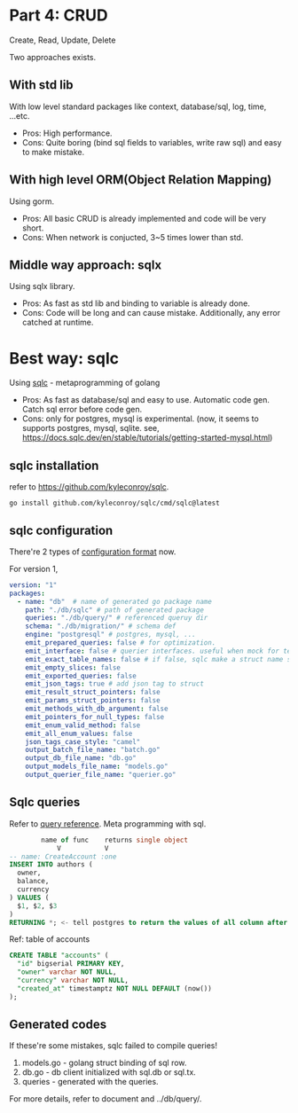 # Part 4: CRUD
Create, Read, Update, Delete

Two approaches exists.

## With std lib

With low level standard packages like context, database/sql, log, time, ...etc.

- Pros: High performance.
- Cons: Quite boring (bind sql fields to variables, write raw sql) and easy to make mistake.

## With high level ORM(Object Relation Mapping)

Using gorm.

- Pros: All basic CRUD is already implemented and code will be very short.
- Cons: When network is conjucted, 3~5 times lower than std.

## Middle way approach: sqlx

Using sqlx library.

- Pros: As fast as std lib and binding to variable is already done.
- Cons: Code will be long and can cause mistake. Additionally, any error catched at runtime.

# Best way: sqlc

Using [sqlc](https://sqlc.dev/) - metaprogramming of golang

- Pros: As fast as database/sql and easy to use. Automatic code gen. Catch sql error before code gen.
- Cons: only for postgres, mysql is experimental. (now, it seems to supports postgres, mysql, sqlite. see, https://docs.sqlc.dev/en/stable/tutorials/getting-started-mysql.html)

## sqlc installation

refer to https://github.com/kyleconroy/sqlc.

```
go install github.com/kyleconroy/sqlc/cmd/sqlc@latest
```

## sqlc configuration

There're 2 types of [configuration format](https://docs.sqlc.dev/en/stable/reference/config.html) now.

For version 1,

```yaml
version: "1"
packages:
  - name: "db"  # name of generated go package name
    path: "./db/sqlc" # path of generated package
    queries: "./db/query/" # referenced queruy dir
    schema: "./db/migration/" # schema def 
    engine: "postgresql" # postgres, mysql, ...
    emit_prepared_queries: false # for optimization.
    emit_interface: false # querier interfaces. useful when mock for tests.
    emit_exact_table_names: false # if false, sqlc make a struct name singular form. (table accounts -> struct Account)
    emit_empty_slices: false
    emit_exported_queries: false
    emit_json_tags: true # add json tag to struct
    emit_result_struct_pointers: false
    emit_params_struct_pointers: false
    emit_methods_with_db_argument: false
    emit_pointers_for_null_types: false
    emit_enum_valid_method: false
    emit_all_enum_values: false
    json_tags_case_style: "camel"
    output_batch_file_name: "batch.go"
    output_db_file_name: "db.go"
    output_models_file_name: "models.go"
    output_querier_file_name: "querier.go"
```

## Sqlc queries

Refer to [query reference](https://docs.sqlc.dev/en/stable/reference/query-annotations.html).
Meta programming with sql.
```sql
        name of func    returns single object
            V           V
-- name: CreateAccount :one
INSERT INTO authors (
  owner,
  balance,
  currency
) VALUES (
  $1, $2, $3
)
RETURNING *; <- tell postgres to return the values of all column after creation.
```

Ref: table of accounts
```sql
CREATE TABLE "accounts" (
  "id" bigserial PRIMARY KEY,
  "owner" varchar NOT NULL,
  "currency" varchar NOT NULL,
  "created_at" timestamptz NOT NULL DEFAULT (now())
);
```

## Generated codes

If these're some mistakes, sqlc failed to compile queries!

1. models.go - golang struct binding of sql row.
2. db.go - db client initialized with sql.db or sql.tx.
3. queries - generated with the queries.

For more details, refer to document and ../db/query/.
